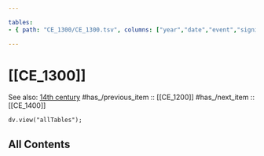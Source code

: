 ```yaml
---

tables:
- { path: "CE_1300/CE_1300.tsv", columns: ["year","date","event","significance"], headings:  } 

---
```


# [[CE_1300]] 

See also: [14th century](https://en.wikipedia.org/wiki/14th_century "14th century")
#has_/previous_item :: [[CE_1200]] 
#has_/next_item  :: [[CE_1400]] 

``` dataviewjs
dv.view("allTables");
```


## All Contents

```folderv
```




